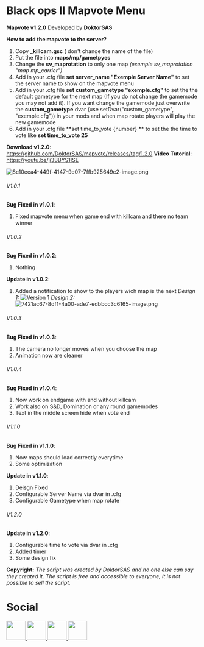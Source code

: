 # Black ops II Mapvote Menu
**Mapvote v1.2.0**
Developed by **DoktorSAS**

**How to add the mapvote to the server?**
1. Copy **_killcam.gsc** ( don't change the name of the file)
2. Put the file into **maps/mp/gametpyes**
3. Change the **sv_maprotation** to only one map *(exemple sv_maprotation "map mp_carrier")*
4. Add in your .cfg file **set server_name "Exemple Server Name"** to set the server name to show on the mapvote menu
5. Add in your .cfg file **set custom_gametype "exemple.cfg"** to set the the default gametype for the next map (If you do not change the gamemode you may not add it). If you want change the gamemode just overwrite the **custom_gametype** dvar (use setDvar("custom_gametype", "exemple.cfg")) in your mods and when map rotate players will play the new gamemode
6.  Add in your .cfg file **set time_to_vote {number} ** to set the the time to vote like **set time_to_vote 25** 

**Download v1.2.0**: https://github.com/DoktorSAS/mapvote/releases/tag/1.2.0
**Video Tutorial**: https://youtu.be/ji3BBYS1ISE

![8c10eea4-449f-4147-9e07-7ffb925649c2-image.png](/assets/uploads/files/1608033246340-8c10eea4-449f-4147-9e07-7ffb925649c2-image.png) 
###### V1.0.1
**Bug Fixed in v1.0.1**:
1. Fixed mapvote menu when game end with killcam and there no team winner

###### V1.0.2
**Bug Fixed in v1.0.2**:
1. Nothing

**Update in v1.0.2**:
1. Added a notification to show to the players wich map is the next
*Design 1:* 
![Version 1](https://forum.plutonium.pw/assets/uploads/files/1597148314270-252d462c-9d88-4e96-b05d-a07690be4503-image.png) 
*Design 2:*
![7421ac67-8df1-4a00-ade7-edbbcc3c6165-image.png](https://forum.plutonium.pw/assets/uploads/files/1608033246340-8c10eea4-449f-4147-9e07-7ffb925649c2-image.png)

###### V1.0.3
**Bug Fixed in v1.0.3**:
1. The camera no longer moves when you choose the map
2. Animation now are cleaner

###### V1.0.4
**Bug Fixed in v1.0.4**:
1. Now work on endgame with and without killcam 
2. Work also on S&D, Domination or any round gamemodes
3. Text in the middle screen hide when vote end

###### V1.1.0
**Bug Fixed in v1.1.0**:
1. Now maps should load correctly everytime
2. Some optimization 

**Update in v1.1.0**:
1. Deisgn Fixed
2. Configurable Server Name via dvar in .cfg
3. Configurable Gametype when map rotate

###### V1.2.0
**Update in v1.2.0**:
1. Configurable time to vote via dvar in .cfg
2. Added timer
3. Some design fix


**Copyright:** *The script was created by DoktorSAS and no one else can say they created it. The script is free and accessible to everyone, it is not possible to sell the script.*

# Social
<a href="https://twitter.com/DoktorSAS"> <img src="https://i.imgur.com/rcPkXtU.png" width="50" high = "50"/> <a href="https://twitter.com/DoktorSAS"> <img src="https://i.imgur.com/xAANm7S.png" width="50" high = "50"/> </a><a href="https://twitter.com/DoktorSAS"> <img src="https://i.imgur.com/XlctxvH.png" width="50" high = "50"/> </a><a href="https://discord.gg/nCP2y4J"> <img src="https://i.imgur.com/AoMmUW4.png" width="50" high = "50"/> </a>


